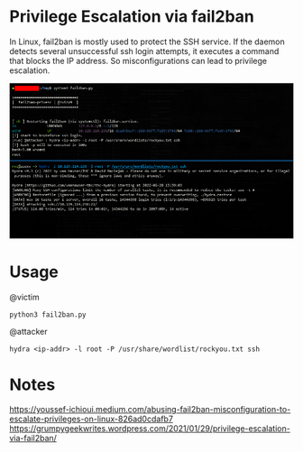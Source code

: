 
# Privilege Escalation via fail2ban
In Linux, fail2ban is mostly used to protect the SSH service. 
If the daemon detects several unsuccessful ssh login attempts, it executes a command that blocks the IP address.
So misconfigurations can lead to privilege escalation.

![alt text](https://github.com/rvizx/fail2ban/blob/main/img.png?raw=true)

# Usage
@victim
```
python3 fail2ban.py
```


@attacker
```
hydra <ip-addr> -l root -P /usr/share/wordlist/rockyou.txt ssh
```

# Notes
https://youssef-ichioui.medium.com/abusing-fail2ban-misconfiguration-to-escalate-privileges-on-linux-826ad0cdafb7
https://grumpygeekwrites.wordpress.com/2021/01/29/privilege-escalation-via-fail2ban/

